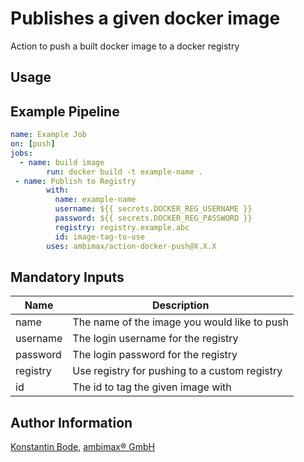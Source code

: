 # Publishes a given docker image

Action to push a built docker image to a docker registry

## Usage

## Example Pipeline

```yaml
name: Example Job
on: [push]
jobs:
  - name: build image
        run: docker build -t example-name .
 - name: Publish to Registry
        with:
          name: example-name
          username: ${{ secrets.DOCKER_REG_USERNAME }}
          password: ${{ secrets.DOCKER_REG_PASSWORD }}
          registry: registry.example.abc
          id: image-tag-to-use
        uses: ambimax/action-docker-push@X.X.X
```


## Mandatory Inputs

| Name | Description|
|-|-|
| name | The name of the image you would like to push |
| username | The login username for the registry |
| password | The login password for the registry |
| registry | Use registry for pushing to a custom registry |
| id | The id to tag the given image with |

## Author Information

[Konstantin Bode](https://github.com/BodeSpezial), [ambimax® GmbH](https://ambimax.de)
